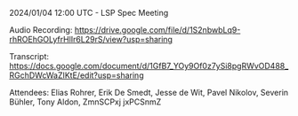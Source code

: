 2024/01/04 12:00 UTC - LSP Spec Meeting

Audio Recording: https://drive.google.com/file/d/1S2nbwbLq9-rhROEhGOLyfrHlIr6L29rS/view?usp=sharing

Transcript: https://docs.google.com/document/d/1GfB7_YOy9Of0z7ySi8pgRWvOD488_RGchDWcWaZIKtE/edit?usp=sharing

Attendees: Elias Rohrer, Erik De Smedt, Jesse de Wit, Pavel Nikolov, Severin Bühler, Tony Aldon, ZmnSCPxj jxPCSnmZ
